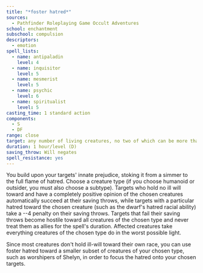 ```yaml
---
title: "*foster hatred*"
sources:
  - Pathfinder Roleplaying Game Occult Adventures
school: enchantment
subschool: compulsion
descriptors:
  - emotion
spell_lists:
  - name: antipaladin
    level: 4
  - name: inquisitor
    level: 5
  - name: mesmerist
    level: 5
  - name: psychic
    level: 6
  - name: spiritualist
    level: 5
casting_time: 1 standard action
components:
  - S
  - DF
range: close
target: any number of living creatures, no two of which can be more than 30 ft. apart
duration: 1 hour/level (D)
saving_throw: Will negates
spell_resistance: yes
---
```


You build upon your targets' innate prejudice, stoking it from a simmer to the full flame of hatred. Choose a creature type (if you choose humanoid or outsider, you must also choose a subtype). Targets who hold no ill will toward and have a completely positive opinion of the chosen creatures automatically succeed at their saving throws, while targets with a particular hatred toward the chosen creature (such as the dwarf's hatred racial ability) take a --4 penalty on their saving throws. Targets that fail their saving throws become hostile toward all creatures of the chosen type and never treat them as allies for the spell's duration. Affected creatures take everything creatures of the chosen type do in the worst possible light.

Since most creatures don't hold ill-will toward their own race, you can use foster hatred toward a smaller subset of creatures of your chosen type, such as worshipers of Shelyn, in order to focus the hatred onto your chosen targets.
